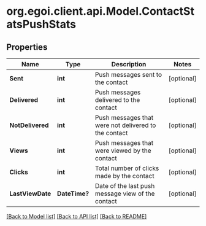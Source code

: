 
# org.egoi.client.api.Model.ContactStatsPushStats

## Properties

Name | Type | Description | Notes
------------ | ------------- | ------------- | -------------
**Sent** | **int** | Push messages sent to the contact | [optional] 
**Delivered** | **int** | Push messages delivered to the contact | [optional] 
**NotDelivered** | **int** | Push messages that were not delivered to the contact | [optional] 
**Views** | **int** | Push messages that were viewed by the contact | [optional] 
**Clicks** | **int** | Total number of clicks made by the contact | [optional] 
**LastViewDate** | **DateTime?** | Date of the last push message view of the contact | [optional] 

[[Back to Model list]](../README.md#documentation-for-models)
[[Back to API list]](../README.md#documentation-for-api-endpoints)
[[Back to README]](../README.md)

